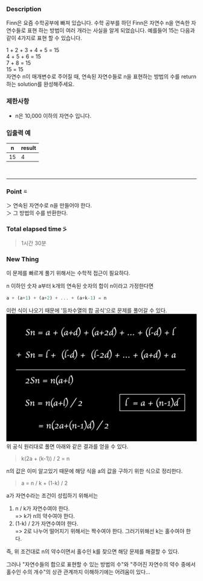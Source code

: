 ### Description
Finn은 요즘 수학공부에 빠져 있습니다. 수학 공부를 하던 Finn은 자연수 n을 연속한 자연수들로 표현 하는 방법이 여러 개라는 사실을 알게 되었습니다. 예를들어 15는 다음과 같이 4가지로 표현 할 수 있습니다.

1 + 2 + 3 + 4 + 5 = 15 <br />
4 + 5 + 6 = 15 <br />
7 + 8 = 15 <br />
15 = 15 <br />
자연수 n이 매개변수로 주어질 때, 연속된 자연수들로 n을 표현하는 방법의 수를 return하는 solution를 완성해주세요.

### 제한사항
* n은 10,000 이하의 자연수 입니다.

### 입출력 예
|    n    |	 result |
|---------|---------|
|   15    |    4    |

<br />

---
### Point ⍨
＞ 연속된 자연수로 n을 만들어야 한다. <br />
＞ 그 방법의 수를 반환한다.

### Total elapsed time ⍩
> 1시간 30분

### New Thing
이 문제를 빠르게 풀기 위해서는 수학적 접근이 필요하다. <br />

n 이하인 숫자 a부터 k개의 연속된 숫자의 합이 n이라고 가정한다면
```javascript
a + (a+1) + (a+2) + ... + (a+k-1) = n
```
이런 식이 나오기 때문에 '등차수열의 합 공식'으로 문제를 풀어갈 수 있다.
![Alt text](image.png)
위 공식 원리대로 풀면 아래와 같은 결과를 얻을 수 있다.
> k(2a + (k-1)) / 2 = n

n의 값은 이미 알고있기 때문에 해당 식을 a의 값을 구하기 위한 식으로 정리한다. 
> a = n / k + (1-k) / 2

a가 자연수라는 조건이 성립하기 위해서는 
1. n / k가 자연수여야 한다. <br />
=> k가 n의 약수여야 한다.
2. (1-k) / 2가 자연수여야 한다. <br />
=> 2로 나누어 떨어지기 위해서는 짝수여야 한다. 그러기위해선 k는 홀수여야 한다.

즉, 위 조건대로 n의 약수이면서 홀수인 k를 찾으면 해당 문제를 해결할 수 있다.

그러나 "자연수들의 합으로 표현할 수 있는 방법의 수"와 
"주어진 자연수의 약수 중에서 홀수인 수의 개수"의 상관 관계까지 이해하기에는 어려움이 있다...